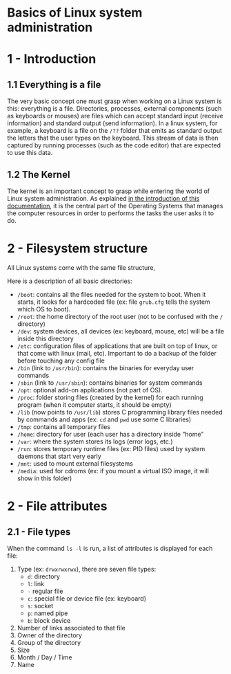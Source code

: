 # Basics of Linux system administration

# 1 - Introduction

## 1.1 Everything is a file

The very basic concept one must grasp when working on a Linux system is this: everything
is a file. Directories, processes, external components (such as keyboards or mouses) are
files which can accept standard input (receive information) and standard output (send
information). In a linux system, for example, a keyboard is a file on the `/??` folder
that emits as standard output the letters that the user types on the keyboard. This stream
of data is then captured by running processes (such as the code editor) that are
expected to use this data.

## 1.2 The Kernel

The kernel is an important concept to grasp while entering the world of Linux system
administration. As explained [in the introduction of this documentation](),
it is the central part of the Operating Systems that manages the computer resources
in order to performs the tasks the user asks it to do.



# 2 - Filesystem structure

All Linux systems come with the same file structure,


Here is a description of all basic directories:
* `/boot`: contains all the files needed for the system to boot. When it starts, it looks for a hardcoded file (ex: file `grub.cfg` tells the system which OS to boot).
* `/root`: the home directory of the root user (not to be confused with the `/` directory)
* `/dev`: system devices, all devices (ex: keyboard, mouse, etc) will be a file inside this directory
* `/etc`: configuration files of applications that are built on top of linux, or that come with linux (mail, etc). Important to do a backup of the folder before touching any config file
* `/bin` (link to `/usr/bin`): contains the binaries for everyday user commands
*  `/sbin` (link to `/usr/sbin`): contains binaries for system commands
* `/opt`: optional add-on applications (not part of OS).
* `/proc`: folder storing files (created by the kernel) for each running program (when it computer starts, it should be empty)
* `/lib` (now points to `/usr/lib`) stores C programming library files needed by commands and apps (ex: `cd` and `pwd` use some C libraries)
* `/tmp`: contains all temporary files 
* `/home`: directory for user (each user has a directory inside “home”
* `/var`: where the system stores its logs (error logs, etc.)
* `/run`: stores temporary runtime files (ex: PID files) used by system daemons that start very early 
* `/mnt`: used to mount external filesystems
* `/media`: used for cdroms (ex: if you mount a virtual ISO image, it will show in this folder)

# 2 - File attributes
## 2.1 - File types
When the command `ls -l`  is run, a list of attributes is displayed for each file:
1. Type (ex: `drwxrwxrwx`), there are seven file types:
	* `d`: directory
	* `l`: link
	* `-` regular file
	* `c`: special file or device file (ex: keyboard)
	* `s`: socket
	* `p`: named pipe
	* `b`: block device
2. Number of links associated to that file
3. Owner of the directory
4. Group of the directory
5. Size
6. Month / Day / Time
7. Name
